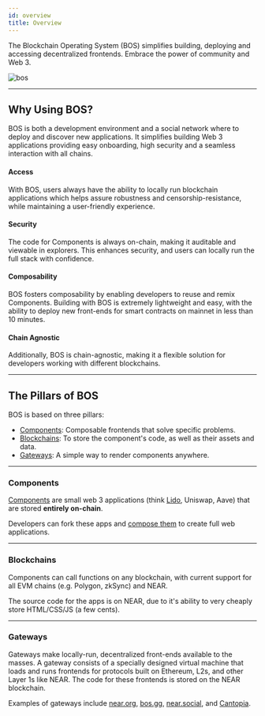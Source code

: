 ```yaml
---
id: overview
title: Overview
---
```


The Blockchain Operating System (BOS) simplifies building, deploying and accessing decentralized frontends. Embrace the power of community and Web 3.

![bos](/docs/bos-landing.png)


---

## Why Using BOS?

BOS is both a development environment and a social network where to deploy and discover new applications. It simplifies building Web 3 applications providing easy onboarding, high security and a seamless interaction with all chains.

#### Access 
With BOS, users always have the ability to locally run blockchain applications which helps assure robustness and censorship-resistance, while maintaining a user-friendly experience.

#### Security
The code for Components is always on-chain, making it auditable and viewable in explorers. This enhances security, and users can locally run the full stack with confidence. 

#### Composability
BOS fosters composability by enabling developers to reuse and remix Components. Building with BOS is extremely lightweight and easy, with the ability to deploy new front-ends for smart contracts on mainnet in less than 10 minutes.

#### Chain Agnostic
Additionally, BOS is chain-agnostic, making it a flexible solution for developers working with different blockchains.

---

## The Pillars of BOS

BOS is based on three pillars: 
- [Components](#components): Composable frontends that solve specific problems.
- [Blockchains](#blockchains): To store the component's code, as well as their assets and data.
- [Gateways](#gateways): A simple way to render components anywhere.

<hr class="subsection" />

### Components

[Components](home.md) are small web 3 applications (think [Lido](tutorial/hello-lido.md), Uniswap, Aave) that are stored **entirely on-chain**.

Developers can fork these apps and [compose them](./home.md#composing-components) to create full web applications.

<hr class="subsection" />

### Blockchains

Components can call functions on any blockchain, with current support for all EVM chains (e.g. Polygon, zkSync) and NEAR.

The source code for the apps is on NEAR, due to it's ability to very cheaply store HTML/CSS/JS (a few cents).

<hr class="subsection" />

### Gateways

Gateways make locally-run, decentralized front-ends available to the masses. A gateway consists of a specially designed virtual machine that loads and runs frontends for protocols built on Ethereum, L2s, and other Layer 1s like NEAR. The code for these frontends is stored on the NEAR blockchain. 

Examples of gateways include [near.org](https://near.org), [bos.gg](https://bos.gg), [near.social](https://near.social), and [Cantopia](https://cantopia.pages.dev).
